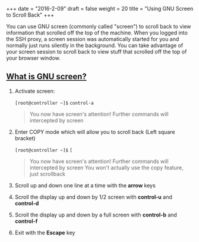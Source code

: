 +++
date = "2016-2-09"
draft = false
weight = 20
title = "Using GNU Screen to Scroll Back"
+++

You can use GNU screen (commonly called "screen") to scroll back to view information that scrolled off the top of the machine. When you logged into the SSH proxy, a screen session was automatically started for you and normally just runs silently in the background. You can take advantage of your screen session to scroll back to view stuff that scrolled off the top of your browser window.  


## [What is GNU screen?](https://en.wikipedia.org/wiki/GNU_Screen)

1. Activate screen: 

    `[root@controller ~]$` `control-a`

    > You now have screen's attention!
    > Further commands will intercepted by screen
   
2. Enter COPY mode which will allow you to scroll back (Left square bracket)

    `[root@controller ~]$` `[`

    > You now have screen's attention!
    > Further commands will intercepted by screen
    > You won't actually use the copy feature, just scrollback

3. Scroll up and down one line at a time with the **arrow** keys

4. Scroll the display up and down by 1/2 screen with **control-u** and **control-d**

5. Scroll the display up and down by a full screen with **control-b** and **control-f**

6. Exit with the **Escape** key
